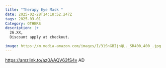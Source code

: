 ```yaml
---
title: "Therapy Eye Mask "
date: 2025-02-28T14:18:52.247Z
tags: 2025-03-01
Category: OTHERS
description: |+
  26.XX, 
  Discount apply at checkout.

image: https://m.media-amazon.com/images/I/31SnGBIjnQL._SR400,400_.jpg
---
```

https://amzlink.to/az0AAQV63fS4v   AD